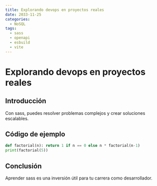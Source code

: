 ```yaml
---
title: Explorando devops en proyectos reales
date: 2033-11-25
categories:
  - NoSQL
tags:
  - sass
  - openapi
  - esbuild
  - vite
---
```


# Explorando devops en proyectos reales

## Introducción

Con sass, puedes resolver problemas complejos y crear soluciones escalables.

## Código de ejemplo

```python
def factorial(n): return 1 if n == 0 else n * factorial(n-1)
print(factorial(5))
```

## Conclusión

Aprender sass es una inversión útil para tu carrera como desarrollador.